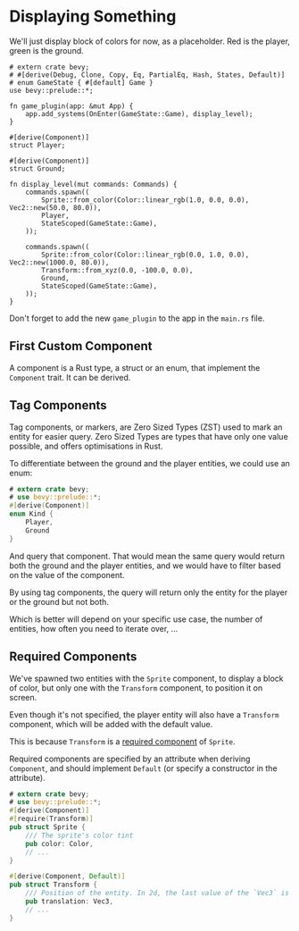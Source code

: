 # Displaying Something

We'll just display block of colors for now, as a placeholder. Red is the player, green is the ground.

```rust,no_run
# extern crate bevy;
# #[derive(Debug, Clone, Copy, Eq, PartialEq, Hash, States, Default)]
# enum GameState { #[default] Game }
use bevy::prelude::*;

fn game_plugin(app: &mut App) {
    app.add_systems(OnEnter(GameState::Game), display_level);
}

#[derive(Component)]
struct Player;

#[derive(Component)]
struct Ground;

fn display_level(mut commands: Commands) {
    commands.spawn((
        Sprite::from_color(Color::linear_rgb(1.0, 0.0, 0.0), Vec2::new(50.0, 80.0)),
        Player,
        StateScoped(GameState::Game),
    ));

    commands.spawn((
        Sprite::from_color(Color::linear_rgb(0.0, 1.0, 0.0), Vec2::new(1000.0, 80.0)),
        Transform::from_xyz(0.0, -100.0, 0.0),
        Ground,
        StateScoped(GameState::Game),
    ));
}
```

<div class="warning">

Don't forget to add the new `game_plugin` to the app in the `main.rs` file.

</div>

## First Custom Component

A component is a Rust type, a struct or an enum, that implement the `Component` trait. It can be derived.

## Tag Components

Tag components, or markers, are Zero Sized Types (ZST) used to mark an entity for easier query. Zero Sized Types are types that have only one value possible, and offers optimisations in Rust.

To differentiate between the ground and the player entities, we could use an enum:

```rust
# extern crate bevy;
# use bevy::prelude::*;
#[derive(Component)]
enum Kind {
    Player,
    Ground
}
```

And query that component. That would mean the same query would return both the ground and the player entities, and we would have to filter based on the value of the component.

By using tag components, the query will return only the entity for the player or the ground but not both.

Which is better will depend on your specific use case, the number of entities, how often you need to iterate over, ...

## Required Components

We've spawned two entities with the `Sprite` component, to display a block of color, but only one with the `Transform` component, to position it on screen.

Even though it's not specified, the player entity will also have a `Transform` component, which will be added with the default value.

This is because `Transform` is a [required component](https://docs.rs/bevy/0.15.0-rc.3/bevy/ecs/component/trait.Component.html#required-components) of `Sprite`.

Required components are specified by an attribute when deriving `Component`, and should implement `Default` (or specify a constructor in the attribute).

```rust
# extern crate bevy;
# use bevy::prelude::*;
#[derive(Component)]
#[require(Transform)]
pub struct Sprite {
    /// The sprite's color tint
    pub color: Color,
    // ...
}

#[derive(Component, Default)]
pub struct Transform {
    /// Position of the entity. In 2d, the last value of the `Vec3` is used for z-ordering.
    pub translation: Vec3,
    // ...
}

```

